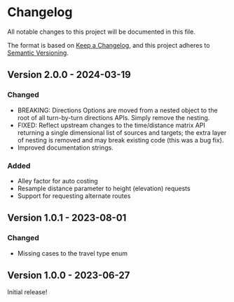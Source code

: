 # Changelog

All notable changes to this project will be documented in this file.

The format is based on [Keep a Changelog](https://keepachangelog.com/en/1.1.0/),
and this project adheres to [Semantic Versioning](https://semver.org/spec/v2.0.0.html).

## Version 2.0.0 - 2024-03-19

### Changed

- BREAKING: Directions Options are moved from a nested object to the root of all turn-by-turn directions APIs. Simply remove the nesting.
- FIXED: Reflect upstream changes to the time/distance matrix API returning a single dimensional list of sources and targets; the extra layer of nesting is removed and may break existing code (this was a bug fix).
- Improved documentation strings.

### Added

- Alley factor for auto costing
- Resample distance parameter to height (elevation) requests
- Support for requesting alternate routes

## Version 1.0.1 - 2023-08-01

### Changed

- Missing cases to the travel type enum

## Version 1.0.0 - 2023-06-27

Initial release!
